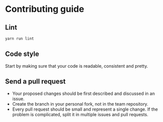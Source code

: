 <!--
SPDX-FileCopyrightText: © 2022 Dai Foundation <www.daifoundation.org>

SPDX-License-Identifier: CC0-1.0
-->

# Contributing guide

## Lint

```bash
yarn run lint
```

## Code style

Start by making sure that your code is readable, consistent and pretty.

## Send a pull request

- Your proposed changes should be first described and discussed in an issue.
- Create the branch in your personal fork, not in the team repository.
- Every pull request should be small and represent a single change. If the problem is complicated, split it in multiple issues and pull requests.
